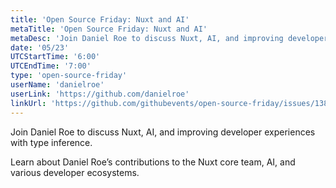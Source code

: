 ```yaml
---
title: 'Open Source Friday: Nuxt and AI'
metaTitle: 'Open Source Friday: Nuxt and AI'
metaDesc: 'Join Daniel Roe to discuss Nuxt, AI, and improving developer experiences with type inference.'
date: '05/23'
UTCStartTime: '6:00'
UTCEndTime: '7:00'
type: 'open-source-friday'
userName: 'danielroe'
userLink: 'https://github.com/danielroe'
linkUrl: 'https://github.com/githubevents/open-source-friday/issues/138'
---
```


Join Daniel Roe to discuss Nuxt, AI, and improving developer experiences with type inference.

Learn about Daniel Roe’s contributions to the Nuxt core team, AI, and various developer ecosystems.